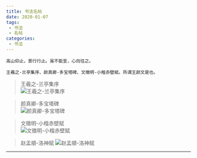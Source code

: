 ```yaml
---
title: 书法名帖
date: 2020-01-07
tags:
 - 书法
 - 名帖
categories:
 - 书法
---
```


<Boxx/>

```
高山仰止，景行行止。虽不能至，心向往之。
   
王羲之-兰亭集序、颜真卿-多宝塔碑、文徵明-小楷赤壁赋。所谓王颜文是也。

```


> 王羲之-兰亭集序 <br/>
![王羲之-兰亭集序]( https://bitbucket.org/xu12345/document/raw/114a5f5c292cc412cd46304dc1d20cfda7c7a7f8/imgs/shufa/王羲之-兰亭集序.jpg )

> 颜真卿-多宝塔碑 <br/>
![颜真卿-多宝塔碑]( https://bitbucket.org/xu12345/document/raw/114a5f5c292cc412cd46304dc1d20cfda7c7a7f8/imgs/shufa/颜真卿-多宝塔碑.jpg )

> 文徵明-小楷赤壁赋 <br/>
![文徵明-小楷赤壁赋]( https://bitbucket.org/xu12345/document/raw/114a5f5c292cc412cd46304dc1d20cfda7c7a7f8/imgs/shufa/文徵明-小楷赤壁赋.jpg )


>赵孟頫-洛神赋
![赵孟頫-洛神赋]( https://bitbucket.org/xu12345/document/raw/114a5f5c292cc412cd46304dc1d20cfda7c7a7f8/imgs/shufa/赵孟頫-洛神赋.jpg )


---

